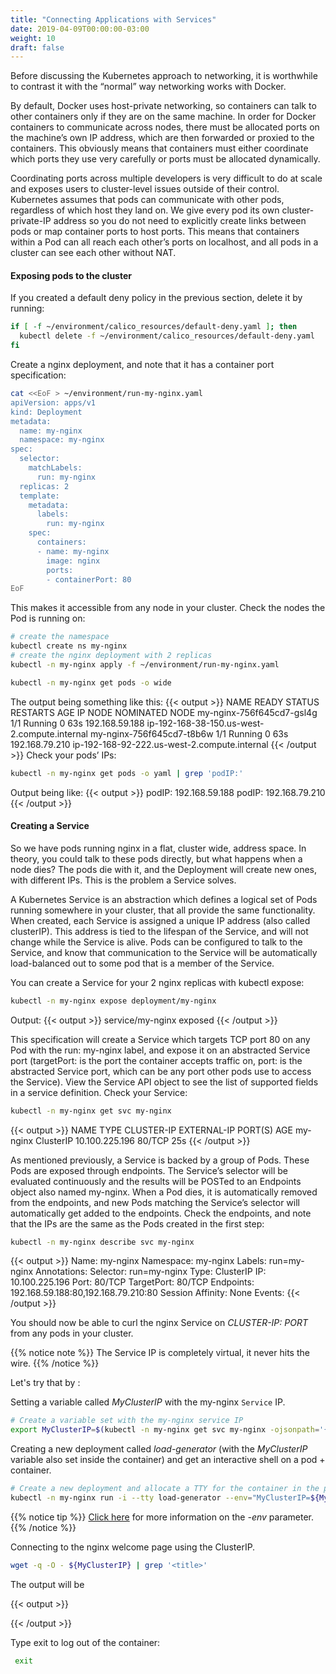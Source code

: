 ```yaml
---
title: "Connecting Applications with Services"
date: 2019-04-09T00:00:00-03:00
weight: 10
draft: false
---
```


Before discussing the Kubernetes approach to networking, it is worthwhile to contrast it with the “normal” way networking works with Docker.

By default, Docker uses host-private networking, so containers can talk to other containers only if they are on the same machine. In order for Docker containers to communicate across nodes, there must be allocated ports on the machine’s own IP address, which are then forwarded or proxied to the containers. This obviously means that containers must either coordinate which ports they use very carefully or ports must be allocated dynamically.

Coordinating ports across multiple developers is very difficult to do at scale and exposes users to cluster-level issues outside of their control. Kubernetes assumes that pods can communicate with other pods, regardless of which host they land on. We give every pod its own cluster-private-IP address so you do not need to explicitly create links between pods or map container ports to host ports. This means that containers within a Pod can all reach each other’s ports on localhost, and all pods in a cluster can see each other without NAT.

#### Exposing pods to the cluster

If you created a default deny policy in the previous section, delete it by running:

```bash
if [ -f ~/environment/calico_resources/default-deny.yaml ]; then
  kubectl delete -f ~/environment/calico_resources/default-deny.yaml
fi
```

Create a nginx deployment, and note that it has a container port specification:

```bash
cat <<EoF > ~/environment/run-my-nginx.yaml
apiVersion: apps/v1
kind: Deployment
metadata:
  name: my-nginx
  namespace: my-nginx
spec:
  selector:
    matchLabels:
      run: my-nginx
  replicas: 2
  template:
    metadata:
      labels:
        run: my-nginx
    spec:
      containers:
      - name: my-nginx
        image: nginx
        ports:
        - containerPort: 80
EoF
```

This makes it accessible from any node in your cluster. Check the nodes the Pod is running on:

```bash
# create the namespace
kubectl create ns my-nginx
# create the nginx deployment with 2 replicas
kubectl -n my-nginx apply -f ~/environment/run-my-nginx.yaml

kubectl -n my-nginx get pods -o wide
```

The output being something like this:
{{< output >}}
NAME                        READY     STATUS    RESTARTS   AGE       IP               NODE                                           NOMINATED NODE
my-nginx-756f645cd7-gsl4g   1/1       Running   0          63s       192.168.59.188   ip-192-168-38-150.us-west-2.compute.internal   <none>
my-nginx-756f645cd7-t8b6w   1/1       Running   0          63s       192.168.79.210   ip-192-168-92-222.us-west-2.compute.internal   <none>
{{< /output >}}
Check your pods’ IPs:

```bash
kubectl -n my-nginx get pods -o yaml | grep 'podIP:'
```

Output being like:
{{< output >}}
    podIP: 192.168.59.188
    podIP: 192.168.79.210
{{< /output >}}

#### Creating a Service

So we have pods running nginx in a flat, cluster wide, address space. In theory, you could talk to these pods directly, but what happens when a node dies? The pods die with it, and the Deployment will create new ones, with different IPs. This is the problem a Service solves.

A Kubernetes Service is an abstraction which defines a logical set of Pods running somewhere in your cluster, that all provide the same functionality. When created, each Service is assigned a unique IP address (also called clusterIP). This address is tied to the lifespan of the Service, and will not change while the Service is alive. Pods can be configured to talk to the Service, and know that communication to the Service will be automatically load-balanced out to some pod that is a member of the Service.

You can create a Service for your 2 nginx replicas with kubectl expose:

```bash
kubectl -n my-nginx expose deployment/my-nginx
```

Output:
{{< output >}}
service/my-nginx exposed
{{< /output >}}

This specification will create a Service which targets TCP port 80 on any Pod with the run: my-nginx label, and expose it on an abstracted Service port (targetPort: is the port the container accepts traffic on, port: is the abstracted Service port, which can be any port other pods use to access the Service). View the Service API object to see the list of supported fields in a service definition. Check your Service:

```bash
kubectl -n my-nginx get svc my-nginx
```

{{< output >}}
NAME       TYPE        CLUSTER-IP       EXTERNAL-IP   PORT(S)   AGE
my-nginx   ClusterIP   10.100.225.196   <none>        80/TCP    25s
{{< /output >}}

As mentioned previously, a Service is backed by a group of Pods. These Pods are exposed through endpoints. The Service’s selector will be evaluated continuously and the results will be POSTed to an Endpoints object also named my-nginx. When a Pod dies, it is automatically removed from the endpoints, and new Pods matching the Service’s selector will automatically get added to the endpoints. Check the endpoints, and note that the IPs are the same as the Pods created in the first step:

```bash
kubectl -n my-nginx describe svc my-nginx
```

{{< output >}}
Name:              my-nginx
Namespace:         my-nginx
Labels:            run=my-nginx
Annotations:       <none>
Selector:          run=my-nginx
Type:              ClusterIP
IP:                10.100.225.196
Port:              <unset>  80/TCP
TargetPort:        80/TCP
Endpoints:         192.168.59.188:80,192.168.79.210:80
Session Affinity:  None
Events:            <none>
{{< /output >}}

You should now be able to curl the nginx Service on _CLUSTER-IP: PORT_ from any pods in your cluster.

{{% notice note %}}
The Service IP is completely virtual, it never hits the wire.
{{% /notice %}}

Let's try that by :

Setting a variable called _MyClusterIP_ with the my-nginx `Service` IP.

```bash
# Create a variable set with the my-nginx service IP
export MyClusterIP=$(kubectl -n my-nginx get svc my-nginx -ojsonpath='{.spec.clusterIP}')
```

Creating a new deployment called _load-generator_ (with the _MyClusterIP_ variable also set inside the container) and get an interactive shell on a pod + container.

```bash
# Create a new deployment and allocate a TTY for the container in the pod
kubectl -n my-nginx run -i --tty load-generator --env="MyClusterIP=${MyClusterIP}" --image=busybox /bin/sh
```

{{% notice tip %}}
[Click here](https://kubernetes.io/docs/reference/generated/kubectl/kubectl-commands#-em-env-em-) for more information on the _-env_ parameter.
{{% /notice %}}

Connecting to the nginx welcome page using the ClusterIP.

```bash
wget -q -O - ${MyClusterIP} | grep '<title>'
```

The output will be

{{< output >}}
<title>Welcome to nginx!</title>
{{< /output >}}

Type exit to log out of the container:

```bash
 exit
```

